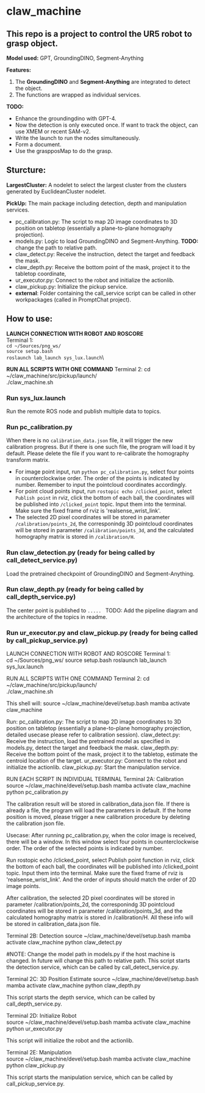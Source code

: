 # claw_machine 

## This repo is a project to control the UR5 robot to grasp object. 
**Model used:** 
GPT, GroundingDINO, Segment-Anything

**Features:** 
1. The **GroundingDINO** and **Segment-Anything** are integrated to detect the object.
2. The functions are wrapped as individual services. 

**TODO:**
- Enhance the groundingdino with GPT-4.
- Now the detection is only executed once. If want to track the object, can use XMEM or recent SAM-v2.
- Write the launch to run the nodes simultaneously.
- Form a document.
- Use the graspposMap to do the grasp.


## Sturcture:

**LargestCluster:** A nodelet to select the largest cluster from the clusters generated by EuclideanCluster nodelet.

**PickUp:** The main package including detection, depth and manipulation services.
- pc_calibration.py: The script to map 2D image coordinates to 3D position on tabletop (essentially a plane-to-plane homography projection).
- models.py: Logic to load GroundingDINO and Segment-Anything. **TODO:** change the path to relative path.
- claw_detect.py: Receive the instruction, detect the target and feedback the mask.
- claw_depth.py: Receive the bottom point of the mask, project it to the tabletop coordinate, 
- ur_executor.py: Connect to the robot and initialize the actionlib.
- claw_pickup.py: Initialize the pickup service.
- **external**: Folder containing the call_service script can be called in other workpackages (called in PromptChat project).


## How to use:
**LAUNCH CONNECTION WITH ROBOT AND ROSCORE**\
Terminal 1:    \
`cd ~/Sources/png_ws/`\
`source setup.bash`\
`roslaunch lab_launch sys_lux.launch`\

**RUN ALL SCRIPTS WITH ONE COMMAND**
Terminal 2:
cd ~/claw_machine/src/pickup/launch/    
./claw_machine.sh
### Run sys_lux.launch
Run the remote ROS node and publish multiple data to topics.
### Run pc_calibration.py

When there is no `calibration_data.json` file, it will trigger the new calibration progress. But if there is one such file, the program will load it by default. Please delete the file if you want to re-calibrate the homography transform matrix.

 - For image point input, run `python pc_calibration.py`, select four points in counterclockwise order. The order of the points is indicated by number. Remember to input the pointcloud coordinates accordingly.
 - For point cloud points input, run `rostopic echo /clicked_point`, select `Publish point` in rviz, click the bottom of each ball, the coordinates will be published into `/clicked_point` topic. Input them into the terminal. Make sure the fixed frame of rviz is 'realsense_wrist_link'.
 - The selected 2D pixel coordinates will be stored in parameter `/calibration/points_2d`, the corresponindg 3D pointcloud coordinates will be stored in parameter `/calibration/points_3d`, and the calculated homography matrix is stored in `/calibration/H`.
### Run claw_detection.py (ready for being called by call_detect_service.py)
Load the pretrained checkpoint of GroundingDINO and Segment-Anything.

### Run claw_depth.py (ready for being called by call_depth_service.py)
The center point is published to `..... ` TODO: Add the pipeline diagram and the architecture of the topics in readme.

### Run ur_executor.py and claw_pickup.py (ready for being called by call_pickup_service.py)


LAUNCH CONNECTION WITH ROBOT AND ROSCORE
Terminal 1:    
cd ~/Sources/png_ws/
source setup.bash
roslaunch lab_launch sys_lux.launch

RUN ALL SCRIPTS WITH ONE COMMAND
Terminal 2:
cd ~/claw_machine/src/pickup/launch/    
./claw_machine.sh

This shell will:
source ~/claw_machine/devel/setup.bash
mamba activate claw_machine

Run:
pc_calibration.py: The script to map 2D image coordinates to 3D position on tabletop (essentially a plane-to-plane homography projection, detailed usecase please refer to calibration session). 
claw_detect.py: Receive the instruction, load the pretrained model as specified in models.py, detect the target and feedback the mask. 
claw_depth.py: Receive the bottom point of the mask, project it to the tabletop, estimate the centroid location of the target. 
ur_executor.py: Connect to the robot and initialize the actionlib. 
claw_pickup.py: Start the manipulation service.

RUN EACH SCRIPT IN INDIVIDUAL TERMINAL
Terminal 2A: Calibration  
source ~/claw_machine/devel/setup.bash
mamba activate claw_machine
python pc_calibration.py

The calibration result will be stored in calibration_data.json file. If there is already a file, the program will load the parameters in default. If the home position is moved, please trigger a new calibration procedure by deleting the calibration json file.

Usecase:
After running pc_calibration.py, when the color image is received, there will be a window. In this window select four points in counterclockwise order. The order of the selected points is indicated by number. 

Run rostopic echo /clicked_point, select Publish point function in rviz, click the bottom of each ball, the coordinates will be published into /clicked_point topic. Input them into the terminal. Make sure the fixed frame of rviz is 'realsense_wrist_link'. And the order of inputs should match the order of 2D image points.

After calibration, the selected 2D pixel coordinates will be stored in parameter /calibration/points_2d, the corresponindg 3D pointcloud coordinates will be stored in parameter /calibration/points_3d, and the calculated homography matrix is stored in /calibration/H. All these info will be stored in calibration_data.json file.

Terminal 2B:  Detection
source ~/claw_machine/devel/setup.bash
mamba activate claw_machine
python claw_detect.py

#NOTE: Change the model path in models.py if the host machine is changed. In future will change this path to relative path.
This script starts the detection service, which can be called by call_detect_service.py.

Terminal 2C: 3D Position Estimate
source ~/claw_machine/devel/setup.bash
mamba activate claw_machine
python claw_depth.py

This script starts the depth service, which can be called by call_depth_service.py.

Terminal 2D: Initialize Robot     
source ~/claw_machine/devel/setup.bash
mamba activate claw_machine
python ur_executor.py

This script will initialize the robot and the actionlib.

Terminal 2E: Manipulation     
source ~/claw_machine/devel/setup.bash
mamba activate claw_machine
python claw_pickup.py

This script starts the manipulation service, which can be called by call_pickup_service.py.

